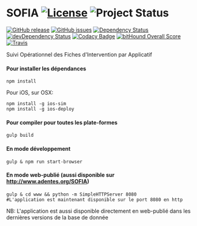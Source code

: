 # SOFIA [![License](https://img.shields.io/badge/license-MIT-red.svg)](https://github.com/adentes-org/SOFIA/blob/master/LICENSE.md) ![Project Status](http://img.shields.io/badge/status-alpha-red.svg)
[![GitHub release](https://img.shields.io/github/release/adentes-org/SOFIA.svg)](https://github.com/adentes-org/SOFIA/releases) [![GitHub issues](https://img.shields.io/github/issues/adentes-org/SOFIA.svg)](https://github.com/adentes-org/SOFIA/issues) [![Dependency Status](https://david-dm.org/adentes-org/SOFIA.svg)](https://david-dm.org/adentes-org/SOFIA) [![devDependency Status](https://david-dm.org/adentes-org/SOFIA/dev-status.svg)](https://david-dm.org/adentes-org/SOFIA#info=devDependencies) [![Codacy Badge](https://api.codacy.com/project/badge/grade/cd8593a9cef1442d958c6b43b9187311)](https://www.codacy.com/app/sapk/SOFIA) [![bitHound Overall Score](https://www.bithound.io/github/adentes-org/SOFIA/badges/score.svg)](https://www.bithound.io/github/adentes-org/SOFIA) [![Travis](https://api.travis-ci.org/adentes-org/SOFIA.svg?branch=master)](https://travis-ci.org/adentes-org/SOFIA)

Suivi Opérationnel des Fiches d'Intervention par Applicatif

#### Pour installer les dépendances
```
npm install
```

Pour iOS, sur OSX:
```
npm install -g ios-sim
npm install -g ios-deploy
```

#### Pour compiler pour toutes les plate-formes
```
gulp build
```

#### En mode développement
```
gulp & npm run start-browser
```

#### En mode web-publié (aussi disponible sur http://www.adentes.org/SOFIA)
```
gulp & cd www && python -m SimpleHTTPServer 8080
#L'application est maintenant disponible sur le port 8080 en http
```
NB: L'application est aussi disponible directement en web-publié dans les dernières versions de la base de donnée

